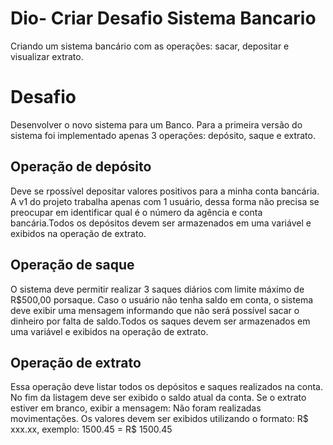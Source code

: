 # Dio- Criar Desafio Sistema Bancario
Criando um sistema bancário com as operações: sacar, depositar e visualizar extrato.

# Desafio
Desenvolver o novo sistema para um Banco.
Para a primeira versão do sistema foi implementado apenas 3 operações: depósito, saque e extrato.

## Operação de depósito
Deve se rpossível depositar valores positivos para a minha conta bancária. A v1 do projeto trabalha apenas com 1 usuário, dessa forma não precisa se preocupar em identificar qual é o número da agência e conta bancária.Todos os depósitos devem ser armazenados em uma variável e exibidos na operação de extrato.

## Operação de saque
O sistema deve permitir realizar 3 saques diários com limite máximo de R$500,00 porsaque. Caso o usuário não tenha saldo em conta, o sistema deve exibir uma mensagem informando que não será possível sacar o dinheiro por falta de saldo.Todos os saques devem ser armazenados em uma variável e exibidos na operação de extrato.

## Operação de extrato
Essa operação deve listar todos os depósitos e saques realizados na conta. No fim da listagem deve ser exibido o saldo atual da conta. Se o extrato estiver em branco, exibir a mensagem: Não foram realizadas movimentações.
Os valores devem ser exibidos utilizando o formato:
R$ xxx.xx, exemplo: 1500.45 = R$ 1500.45
